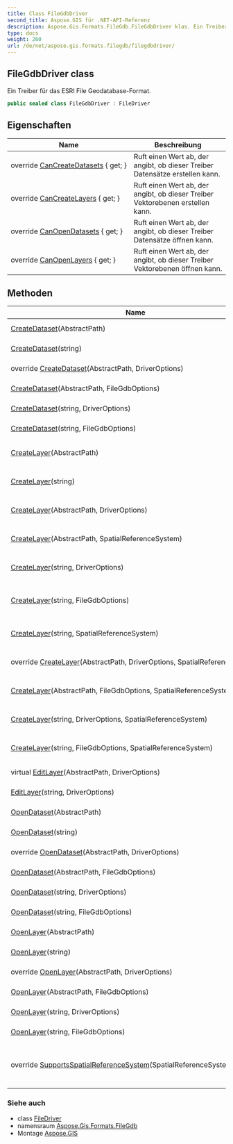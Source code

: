 ```yaml
---
title: Class FileGdbDriver
second_title: Aspose.GIS für .NET-API-Referenz
description: Aspose.Gis.Formats.FileGdb.FileGdbDriver klas. Ein Treiber für das ESRI File GeodatabaseFormat.
type: docs
weight: 260
url: /de/net/aspose.gis.formats.filegdb/filegdbdriver/
---
```

## FileGdbDriver class

Ein Treiber für das ESRI File Geodatabase-Format.

```csharp
public sealed class FileGdbDriver : FileDriver
```

## Eigenschaften

| Name | Beschreibung |
| --- | --- |
| override [CanCreateDatasets](../../aspose.gis.formats.filegdb/filegdbdriver/cancreatedatasets/) { get; } | Ruft einen Wert ab, der angibt, ob dieser Treiber Datensätze erstellen kann. |
| override [CanCreateLayers](../../aspose.gis.formats.filegdb/filegdbdriver/cancreatelayers/) { get; } | Ruft einen Wert ab, der angibt, ob dieser Treiber Vektorebenen erstellen kann. |
| override [CanOpenDatasets](../../aspose.gis.formats.filegdb/filegdbdriver/canopendatasets/) { get; } | Ruft einen Wert ab, der angibt, ob dieser Treiber Datensätze öffnen kann. |
| override [CanOpenLayers](../../aspose.gis.formats.filegdb/filegdbdriver/canopenlayers/) { get; } | Ruft einen Wert ab, der angibt, ob dieser Treiber Vektorebenen öffnen kann. |

## Methoden

| Name | Beschreibung |
| --- | --- |
| [CreateDataset](../../aspose.gis/filedriver/createdataset/)(AbstractPath) | Erstellt einen Datensatz. |
| [CreateDataset](../../aspose.gis/filedriver/createdataset/)(string) | Erstellt einen Datensatz. |
| override [CreateDataset](../../aspose.gis.formats.filegdb/filegdbdriver/createdataset/#createdataset_1)(AbstractPath, DriverOptions) | Erstellt einen Datensatz. |
| [CreateDataset](../../aspose.gis.formats.filegdb/filegdbdriver/createdataset/#createdataset_2)(AbstractPath, FileGdbOptions) | Erstellt einen Datensatz. |
| [CreateDataset](../../aspose.gis/filedriver/createdataset/)(string, DriverOptions) | Erstellt einen Datensatz. |
| [CreateDataset](../../aspose.gis.formats.filegdb/filegdbdriver/createdataset/#createdataset_5)(string, FileGdbOptions) | Erstellt einen Datensatz. |
| [CreateLayer](../../aspose.gis/filedriver/createlayer/)(AbstractPath) | Erstellt die Ebene und öffnet sie zum Anhängen. |
| [CreateLayer](../../aspose.gis/filedriver/createlayer/)(string) | Erstellt die Ebene und öffnet sie zum Anhängen. |
| [CreateLayer](../../aspose.gis/filedriver/createlayer/)(AbstractPath, DriverOptions) | Erstellt die Ebene und öffnet sie zum Anhängen. |
| [CreateLayer](../../aspose.gis/filedriver/createlayer/)(AbstractPath, SpatialReferenceSystem) | Erstellt die Ebene und öffnet sie zum Anhängen. |
| [CreateLayer](../../aspose.gis/filedriver/createlayer/)(string, DriverOptions) | Erstellt die Ebene und öffnet sie zum Anhängen. |
| [CreateLayer](../../aspose.gis.formats.filegdb/filegdbdriver/createlayer/#createlayer_8)(string, FileGdbOptions) | Erstellt einen Layer und öffnet ihn zum Hinzufügen neuer Features. |
| [CreateLayer](../../aspose.gis/filedriver/createlayer/)(string, SpatialReferenceSystem) | Erstellt die Ebene und öffnet sie zum Anhängen. |
| override [CreateLayer](../../aspose.gis.formats.filegdb/filegdbdriver/createlayer/#createlayer_2)(AbstractPath, DriverOptions, SpatialReferenceSystem) | Erstellt eine Ebene und öffnet sie zum Anhängen. |
| [CreateLayer](../../aspose.gis.formats.filegdb/filegdbdriver/createlayer/#createlayer_3)(AbstractPath, FileGdbOptions, SpatialReferenceSystem) | Erstellt eine Ebene und öffnet sie zum Anhängen. |
| [CreateLayer](../../aspose.gis/filedriver/createlayer/)(string, DriverOptions, SpatialReferenceSystem) | Erstellt die Ebene und öffnet sie zum Anhängen. |
| [CreateLayer](../../aspose.gis.formats.filegdb/filegdbdriver/createlayer/#createlayer_9)(string, FileGdbOptions, SpatialReferenceSystem) | Erstellt eine Ebene und öffnet sie zum Anhängen. |
| virtual [EditLayer](../../aspose.gis/filedriver/editlayer/)(AbstractPath, DriverOptions) | Öffnet eine Ebene zur Bearbeitung. |
| [EditLayer](../../aspose.gis/filedriver/editlayer/)(string, DriverOptions) | Öffnet eine Ebene zur Bearbeitung. |
| [OpenDataset](../../aspose.gis/filedriver/opendataset/)(AbstractPath) | Öffnet den Datensatz. |
| [OpenDataset](../../aspose.gis/filedriver/opendataset/)(string) | Öffnet den Datensatz. |
| override [OpenDataset](../../aspose.gis.formats.filegdb/filegdbdriver/opendataset/#opendataset_1)(AbstractPath, DriverOptions) | Öffnet den Datensatz. |
| [OpenDataset](../../aspose.gis.formats.filegdb/filegdbdriver/opendataset/#opendataset_2)(AbstractPath, FileGdbOptions) | Öffnet den Datensatz. |
| [OpenDataset](../../aspose.gis/filedriver/opendataset/)(string, DriverOptions) | Öffnet den Datensatz. |
| [OpenDataset](../../aspose.gis.formats.filegdb/filegdbdriver/opendataset/#opendataset_5)(string, FileGdbOptions) | Öffnet den Datensatz. |
| [OpenLayer](../../aspose.gis/filedriver/openlayer/)(AbstractPath) | Öffnet die Ebene zum Lesen. |
| [OpenLayer](../../aspose.gis/filedriver/openlayer/)(string) | Öffnet die Ebene zum Lesen. |
| override [OpenLayer](../../aspose.gis.formats.filegdb/filegdbdriver/openlayer/#openlayer_1)(AbstractPath, DriverOptions) | Öffnet eine Ebene zum Lesen. |
| [OpenLayer](../../aspose.gis.formats.filegdb/filegdbdriver/openlayer/#openlayer_2)(AbstractPath, FileGdbOptions) | Öffnet eine Ebene zum Lesen. |
| [OpenLayer](../../aspose.gis/filedriver/openlayer/)(string, DriverOptions) | Öffnet die Ebene zum Lesen. |
| [OpenLayer](../../aspose.gis.formats.filegdb/filegdbdriver/openlayer/#openlayer_5)(string, FileGdbOptions) | Öffnet eine Ebene zum Lesen. |
| override [SupportsSpatialReferenceSystem](../../aspose.gis.formats.filegdb/filegdbdriver/supportsspatialreferencesystem/)(SpatialReferenceSystem) | Bestimmt, ob das angegebene Raumbezugssystem vom Treiber unterstützt wird. |

### Siehe auch

* class [FileDriver](../../aspose.gis/filedriver/)
* namensraum [Aspose.Gis.Formats.FileGdb](../../aspose.gis.formats.filegdb/)
* Montage [Aspose.GIS](../../)


